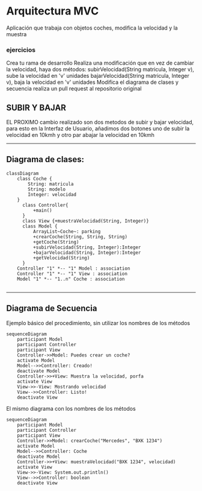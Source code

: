 # Arquitectura MVC

Aplicación que trabaja con objetos coches, modifica la velocidad y la muestra

### ejercicios


Crea tu rama de desarrollo
Realiza una modificación que en vez de cambiar la velocidad, haya dos métodos:
subirVelocidad(String matricula, Integer v), sube la velocidad en 'v' unidades
bajarVelocidad(String matricula, Integer v), baja la velocidad en 'v' unidades
Modifica el diagrama de clases y secuencia
realiza un pull request al repositorio original



SUBIR Y BAJAR
---
EL PROXIMO cambio realizado son dos metodos de subir y bajar velocidad, para esto en la Interfaz de Usuario,
añadimos dos botones uno de subir la velocidad en 10kmh y otro par abajar la velocidad en 10kmh


---
## Diagrama de clases:

```mermaid
classDiagram
    class Coche {
        String: matricula
        String: modelo
        Integer: velocidad
    }
      class Controller{
          +main()
      }
      class View {+muestraVelocidad(String, Integer)}
      class Model {
          ArrayList~Coche~: parking
          +crearCoche(String, String, String)
          +getCoche(String)
          +subirVelocidad(String, Integer):Integer
          +bajarVelocidad(String, Integer):Integer
          +getVelocidad(String)
      }
    Controller "1" *-- "1" Model : association
    Controller "1" *-- "1" View : association
    Model "1" *-- "1..n" Coche : association
      
```

---

## Diagrama de Secuencia

Ejemplo básico del procedimiento, sin utilizar los nombres de los métodos


```mermaid
sequenceDiagram
    participant Model
    participant Controller
    participant View
    Controller->>Model: Puedes crear un coche?
    activate Model
    Model-->>Controller: Creado!
    deactivate Model
    Controller->>+View: Muestra la velocidad, porfa
    activate View
    View->>-View: Mostrando velocidad
    View-->>Controller: Listo!
    deactivate View
```

El mismo diagrama con los nombres de los métodos

```mermaid
sequenceDiagram
    participant Model
    participant Controller
    participant View
    Controller->>Model: crearCoche("Mercedes", "BXK 1234")
    activate Model
    Model-->>Controller: Coche
    deactivate Model
    Controller->>+View: muestraVelocidad("BXK 1234", velocidad)
    activate View
    View->>-View: System.out.println()
    View-->>Controller: boolean
    deactivate View
```